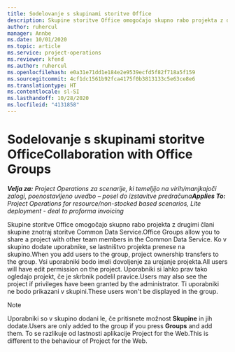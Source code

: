 ```yaml
---
title: Sodelovanje s skupinami storitve Office
description: Skupine storitve Office omogočajo skupno rabo projekta z drugimi člani skupine znotraj storitve Common Data Service.
author: ruhercul
manager: Annbe
ms.date: 10/01/2020
ms.topic: article
ms.service: project-operations
ms.reviewer: kfend
ms.author: ruhercul
ms.openlocfilehash: e0a31e71dd1e184e2e9539ecfd5f82f718a5f159
ms.sourcegitcommit: 4cf1dc1561b92fca4175f0b3813133c5e63ce8e6
ms.translationtype: HT
ms.contentlocale: sl-SI
ms.lasthandoff: 10/28/2020
ms.locfileid: "4131858"
---
```

# <a name="collaboration-with-office-groups"></a><span data-ttu-id="a2e36-103">Sodelovanje s skupinami storitve Office</span><span class="sxs-lookup"><span data-stu-id="a2e36-103">Collaboration with Office Groups</span></span>

<span data-ttu-id="a2e36-104">_**Velja za:** Project Operations za scenarije, ki temeljijo na virih/manjkajoči zalogi, poenostavljeno uvedbo – posel do izstavitve predračuna_</span><span class="sxs-lookup"><span data-stu-id="a2e36-104">_**Applies To:** Project Operations for resource/non-stocked based scenarios, Lite deployment - deal to proforma invoicing_</span></span>

<span data-ttu-id="a2e36-105">Skupine storitve Office omogočajo skupno rabo projekta z drugimi člani skupine znotraj storitve Common Data Service.</span><span class="sxs-lookup"><span data-stu-id="a2e36-105">Office Groups allow you to share a project with other team members in the Common Data Service.</span></span> <span data-ttu-id="a2e36-106">Ko v skupino dodate uporabnike, se lastništvo projekta prenese na skupino.</span><span class="sxs-lookup"><span data-stu-id="a2e36-106">When you add users to the group, project ownership transfers to the group.</span></span> <span data-ttu-id="a2e36-107">Vsi uporabniki bodo imeli dovoljenje za urejanje projekta.</span><span class="sxs-lookup"><span data-stu-id="a2e36-107">All users will have edit permission on the project.</span></span> <span data-ttu-id="a2e36-108">Uporabniki si lahko prav tako ogledajo projekt, če je skrbnik podelil pravice.</span><span class="sxs-lookup"><span data-stu-id="a2e36-108">Users may also see the project if privileges have been granted by the administrator.</span></span> <span data-ttu-id="a2e36-109">Ti uporabniki ne bodo prikazani v skupini.</span><span class="sxs-lookup"><span data-stu-id="a2e36-109">These users won't be displayed in the group.</span></span>

> [!NOTE] 
> <span data-ttu-id="a2e36-110">Uporabniki so v skupino dodani le, če pritisnete možnost **Skupine** in jih dodate.</span><span class="sxs-lookup"><span data-stu-id="a2e36-110">Users are only added to the group if you press **Groups** and add them.</span></span> <span data-ttu-id="a2e36-111">To se razlikuje od lastnosti aplikacije Project for the Web.</span><span class="sxs-lookup"><span data-stu-id="a2e36-111">This is different to the behaviour of Project for the Web.</span></span> 

